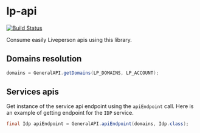 # lp-api
[![Build Status](https://travis-ci.org/LivePersonInc/lp-api.svg?branch=master)](https://travis-ci.org/LivePersonInc/lp-api)

Consume easily Liveperson apis using this library.

## Domains resolution

```java
domains = GeneralAPI.getDomains(LP_DOMAINS, LP_ACCOUNT);
```

## Services apis

Get instance of the service api endpoint using the ``apiEndpoint`` call.
Here is an example of getting endpoint for the ``IDP`` service.

```java
final Idp apiEndpoint = GeneralAPI.apiEndpoint(domains, Idp.class);
```

    
